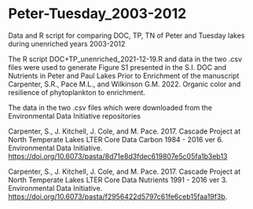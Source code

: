 # Peter-Tuesday_2003-2012
Data and R script for comparing DOC, TP, TN of Peter and Tuesday lakes during unenriched years 2003-2012

The R script DOC+TP_unenriched_2021-12-19.R and data in the two .csv files were used to generate Figure S1 presented in the 
S.I. DOC and Nutrients in Peter and Paul Lakes Prior to Enrichment 
of the manuscript 
Carpenter, S.R., Pace M.L., and Wilkinson G.M. 2022. Organic color and resilience of phytoplankton to enrichment.

The data in the two .csv files which were downloaded from the Environmental Data Initiative repositories

Carpenter, S., J. Kitchell, J. Cole, and M. Pace. 2017. Cascade Project at North Temperate Lakes LTER Core Data Carbon 1984 - 2016 ver 6. Environmental Data Initiative. https://doi.org/10.6073/pasta/8d71e8d3fdec619807e5c05fa1b3eb13  

Carpenter, S., J. Kitchell, J. Cole, and M. Pace. 2017. Cascade Project at North Temperate Lakes LTER Core Data Nutrients 1991 - 2016 ver 3. Environmental Data Initiative. https://doi.org/10.6073/pasta/f2956422d5797c61fe6ceb15faa19f3b.
